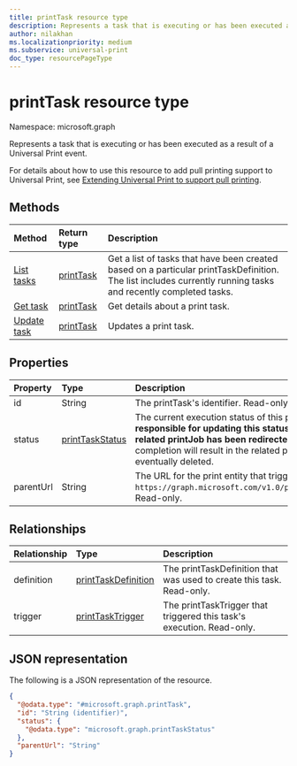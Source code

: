 ```yaml
---
title: printTask resource type
description: Represents a task that is executing or has been executed as a result of a Universal Print event.
author: nilakhan
ms.localizationpriority: medium
ms.subservice: universal-print
doc_type: resourcePageType
---
```


# printTask resource type

Namespace: microsoft.graph

Represents a task that is executing or has been executed as a result of a Universal Print event.

For details about how to use this resource to add pull printing support to Universal Print, see [Extending Universal Print to support pull printing](/graph/universal-print-concept-overview#extending-universal-print-to-support-pull-printing).

## Methods
|Method|Return type|Description|
|:---|:---|:---|
| [List tasks](../api/printtaskdefinition-list-tasks.md) | [printTask](printtask.md) | Get a list of tasks that have been created based on a particular printTaskDefinition. The list includes currently running tasks and recently completed tasks. |
| [Get task](../api/printtask-get.md) | [printTask](printtask.md) | Get details about a print task. |
| [Update task](../api/printtaskdefinition-update-task.md) | [printTask](printtask.md) | Updates a print task. |

## Properties
|Property|Type|Description|
|:---|:---|:---|
|id|String|The printTask's identifier. Read-only.|
|status|[printTaskStatus](printtaskstatus.md)|The current execution status of this printTask. **The calling application is responsible for updating this status when processing is finished, unless the related printJob has been redirected to another printer.** Failure to report completion will result in the related print job being blocked from printing and eventually deleted. |
|parentUrl|String|The URL for the print entity that triggered this task. For example, `https://graph.microsoft.com/v1.0/print/printers/{printerId}/jobs/{jobId}`. Read-only.|

## Relationships
|Relationship|Type|Description|
|:---|:---|:---|
|definition|[printTaskDefinition](printtaskdefinition.md)|The printTaskDefinition that was used to create this task. Read-only.|
|trigger|[printTaskTrigger](printtasktrigger.md)|The printTaskTrigger that triggered this task's execution. Read-only.|


## JSON representation
The following is a JSON representation of the resource.
<!-- {
  "blockType": "resource",
  "keyProperty": "id",
  "@odata.type": "microsoft.graph.printTask",
  "openType": false
}
-->
``` json
{
  "@odata.type": "#microsoft.graph.printTask",
  "id": "String (identifier)",
  "status": {
    "@odata.type": "microsoft.graph.printTaskStatus"
  },
  "parentUrl": "String"
}
```

